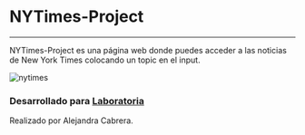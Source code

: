 # NYTimes-Project 
---
NYTimes-Project es una página web donde puedes acceder a las noticias de New York Times colocando un topic en el input. 

![nytimes](https://user-images.githubusercontent.com/32287306/38588684-ccad3808-3cec-11e8-96a5-266f1f5ef3c4.gif)

### Desarrollado para [Laboratoria](http://laboratoria.la) 

Realizado por Alejandra Cabrera.
